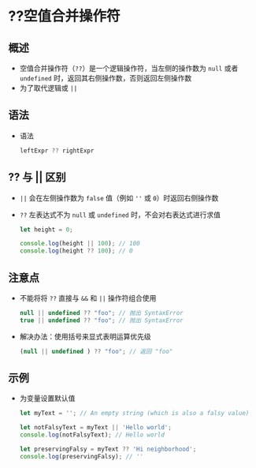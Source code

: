 # ??空值合并操作符

## 概述

  - 空值合并操作符（`??`）是一个逻辑操作符，当左侧的操作数为 `null` 或者 `undefined` 时，返回其右侧操作数，否则返回左侧操作数
  - 为了取代逻辑或 `||`

## 语法

  - 语法

    ```javascript
    leftExpr ?? rightExpr
    ```

## ?? 与 || 区别

  - `||` 会在左侧操作数为 `false` 值（例如 `''` 或 `0`）时返回右侧操作数

  - `??` 左表达式不为 `null` 或 `undefined` 时，不会对右表达式进行求值

    ```javascript
    let height = 0;

    console.log(height || 100); // 100
    console.log(height ?? 100); // 0
    ```

## 注意点

  - 不能将将 `??` 直接与 `&&` 和 `||` 操作符组合使用

    ```javascript
    null || undefined ?? "foo"; // 抛出 SyntaxError
    true || undefined ?? "foo"; // 抛出 SyntaxError
    ```

  - 解决办法：使用括号来显式表明运算优先级

    ```javascript
    (null || undefined ) ?? "foo"; // 返回 "foo"
    ```

## 示例

  - 为变量设置默认值

    ```javascript
    let myText = ''; // An empty string (which is also a falsy value)

    let notFalsyText = myText || 'Hello world';
    console.log(notFalsyText); // Hello world

    let preservingFalsy = myText ?? 'Hi neighborhood';
    console.log(preservingFalsy); // ''
    ```
